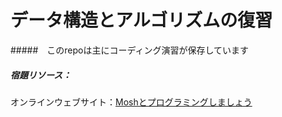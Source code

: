 # データ構造とアルゴリズムの復習
#####　このrepoは主にコーディング演習が保存しています
<h5>宿題リソース：</h5>
<p>オンラインウェブサイト：<a href="https://codewithmosh.com/">Moshとプログラミングしましょう</a></p>
